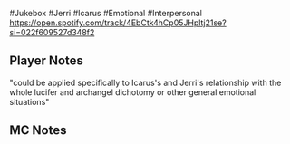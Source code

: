 #Jukebox #Jerri #Icarus #Emotional #Interpersonal
https://open.spotify.com/track/4EbCtk4hCp05JHpltj21se?si=022f609527d348f2
## Player Notes
"could be applied specifically to Icarus's and Jerri's relationship with the whole lucifer and archangel dichotomy or other general emotional situations"
## MC Notes